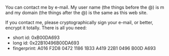 You can contact me by e-mail. My user name (the things before the @) is m and
my domain (the things after the @) is the same as this web site.

If you contact me, please cryptographically sign your e-mail, or better,
encrypt it totally. There is all you need:

 * short id: 0xB00DA693
 * long id: 0x22B10496B00DA693 
 * fingerprint: A016 F2D8 0472 1186 1B33  A419 22B1 0496 B00D A693

